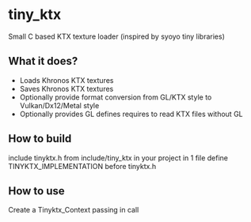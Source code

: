 # tiny_ktx
Small C based KTX texture loader (inspired by syoyo tiny libraries)

## What it does?
* Loads Khronos KTX textures
* Saves Khronos KTX textures
* Optionally provide format conversion from GL/KTX style to Vulkan/Dx12/Metal style
* Optionally provides GL defines requires to read KTX files without GL

## How to build
include tinyktx.h from include/tiny_ktx in your project
in 1 file define TINYKTX_IMPLEMENTATION before tinyktx.h

## How to use
Create a Tinyktx_Context passing in call